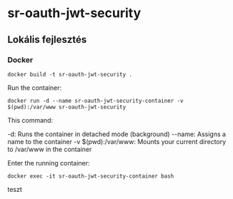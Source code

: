 # sr-oauth-jwt-security

## Lokális fejlesztés

### Docker

```shell
docker build -t sr-oauth-jwt-security .
```

Run the container:

```shell
docker run -d --name sr-oauth-jwt-security-container -v $(pwd):/var/www sr-oauth-jwt-security
```

This command:

-d: Runs the container in detached mode (background)
--name: Assigns a name to the container
-v $(pwd):/var/www: Mounts your current directory to /var/www in the container

Enter the running container:

```shell
docker exec -it sr-oauth-jwt-security-container bash
````
teszt
